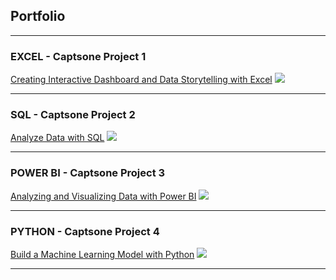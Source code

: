 ## Portfolio

---

### EXCEL - Captsone Project 1 

[Creating Interactive Dashboard and Data Storytelling with Excel](/sample_page)
<img src="images/dummy_thumbnail.jpg?raw=true"/>




---

### SQL - Captsone Project 2

[Analyze Data with SQL](/pdf/sample_presentation.pdf)
<img src="images/dummy_thumbnail.jpg?raw=true"/>


---

### POWER BI - Captsone Project 3

[Analyzing and Visualizing Data with Power BI](http://example.com/)
<img src="images/dummy_thumbnail.jpg?raw=true"/>


---

### PYTHON - Captsone Project 4

[Build a Machine Learning Model with Python](/sample_page)
<img src="images/dummy_thumbnail.jpg?raw=true"/>



---
<!-- p style="font-size:11px">Page template forked from <a href="https://github.com/evanca/quick-portfolio">evanca</a></p>
<!-- Remove above link if you don't want to attibute -->
